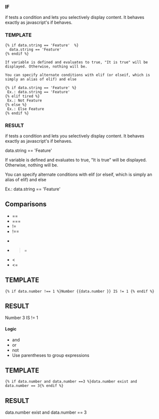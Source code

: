 ### IF
if tests a condition and lets you selectively display content. It behaves exactly as javascript's if behaves.

### TEMPLATE

```
{% if data.string == 'Feature'  %}
  data.string == 'Feature'
{% endif %}

If variable is defined and evaluates to true, "It is true" will be displayed. Otherwise, nothing will be.

You can specify alternate conditions with elif (or elseif, which is simply an alias of elif) and else

{% if data.string == 'Feature' %}
 Ex.: data.string == 'Feature'
{% elif tired %}
 Ex.: Not Feature
{% else %}
 Ex.: Else Feature
{% endif %}

```

### RESULT

if tests a condition and lets you selectively display content. It behaves exactly as javascript's if behaves.

data.string == 'Feature'

If variable is defined and evaluates to true, "It is true" will be displayed. Otherwise, nothing will be.

You can specify alternate conditions with elif (or elseif, which is simply an alias of elif) and else

Ex.: data.string == 'Feature'

## Comparisons

* ==
* ===
* !=
* !==
* >
* >=
* <
* <=

## TEMPLATE

```
{% if data.number !== 1 %}Number {{data.number }} IS != 1 {% endif %}
```

## RESULT

Number 3 IS != 1

#### Logic
* and
* or
* not
* Use parentheses to group expressions

## TEMPLATE
```
{% if data.number and data.number ==3 %}data.number exist and data.number == 3{% endif %}
```
## RESULT
data.number exist and data.number == 3





